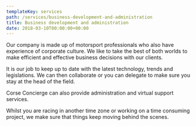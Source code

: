 ```yaml
---
templateKey: services
path: /services/business-development-and-administration
title: Business development and administration
date: 2018-03-10T00:00:00+00:00
---
```

Our company is made up of motorsport professionals who also have experience of corporate culture. We like to take the best of both worlds to make efficient and effective business decisions with our clients.

It is our job to keep up to date with the latest technology, trends and legislations. We can then collaborate or you can delegate to make sure you stay at the head of the field.

Corse Concierge can also provide administration and virtual support services.

Whilst you are racing in another time zone or working on a time consuming project, we make sure that things keep moving behind the scenes.
